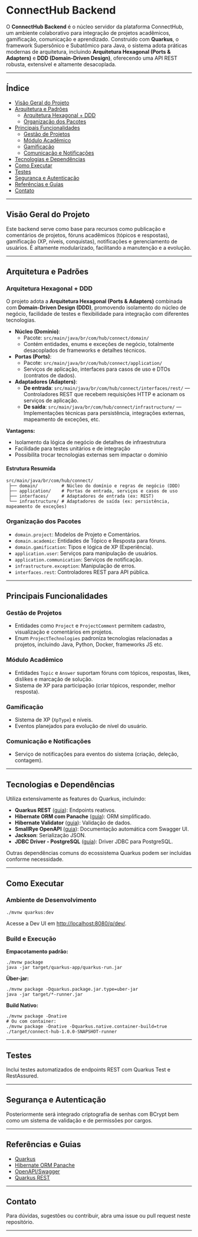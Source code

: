 # ConnectHub Backend

O **ConnectHub Backend** é o núcleo servidor da plataforma ConnectHub, um ambiente colaborativo para integração de projetos acadêmicos, gamificação, comunicação e aprendizado. Construído com **Quarkus**, o framework Supersônico e Subatômico para Java, o sistema adota práticas modernas de arquitetura, incluindo **Arquitetura Hexagonal (Ports & Adapters)** e **DDD (Domain-Driven Design)**, oferecendo uma API REST robusta, extensível e altamente desacoplada.

---

## Índice

- [Visão Geral do Projeto](#visão-geral-do-projeto)
- [Arquitetura e Padrões](#arquitetura-e-padrões)
  - [Arquitetura Hexagonal + DDD](#arquitetura-hexagonal--ddd)
  - [Organização dos Pacotes](#organização-dos-pacotes)
- [Principais Funcionalidades](#principais-funcionalidades)
  - [Gestão de Projetos](#gestão-de-projetos)
  - [Módulo Acadêmico](#módulo-acadêmico)
  - [Gamificação](#gamificação)
  - [Comunicação e Notificações](#comunicação-e-notificações)
- [Tecnologias e Dependências](#tecnologias-e-dependências)
- [Como Executar](#como-executar)
- [Testes](#testes)
- [Segurança e Autenticação](#segurança-e-autenticação)
- [Referências e Guias](#referências-e-guias)
- [Contato](#contato)

---

## Visão Geral do Projeto

Este backend serve como base para recursos como publicação e comentários de projetos, fóruns acadêmicos (tópicos e respostas), gamificação (XP, níveis, conquistas), notificações e gerenciamento de usuários. É altamente modularizado, facilitando a manutenção e a evolução.

---

## Arquitetura e Padrões

### Arquitetura Hexagonal + DDD

O projeto adota a **Arquitetura Hexagonal (Ports & Adapters)** combinada com **Domain-Driven Design (DDD)**, promovendo isolamento do núcleo de negócio, facilidade de testes e flexibilidade para integração com diferentes tecnologias.

- **Núcleo (Domínio)**: 
  - Pacote: `src/main/java/br/com/hub/connect/domain/`
  - Contém entidades, enums e exceções de negócio, totalmente desacoplados de frameworks e detalhes técnicos.
- **Portas (Ports)**:
  - Pacote: `src/main/java/br/com/hub/connect/application/`
  - Serviços de aplicação, interfaces para casos de uso e DTOs (contratos de dados).
- **Adaptadores (Adapters)**:
  - **De entrada**: `src/main/java/br/com/hub/connect/interfaces/rest/` — Controladores REST que recebem requisições HTTP e acionam os serviços de aplicação.
  - **De saída**: `src/main/java/br/com/hub/connect/infrastructure/` — Implementações técnicas para persistência, integrações externas, mapeamento de exceções, etc.

**Vantagens:**
- Isolamento da lógica de negócio de detalhes de infraestrutura
- Facilidade para testes unitários e de integração
- Possibilita trocar tecnologias externas sem impactar o domínio

#### Estrutura Resumida

```
src/main/java/br/com/hub/connect/
 ├── domain/         # Núcleo do domínio e regras de negócio (DDD)
 ├── application/    # Portas de entrada, serviços e casos de uso
 ├── interfaces/     # Adaptadores de entrada (ex: REST)
 └── infrastructure/ # Adaptadores de saída (ex: persistência, mapeamento de exceções)
```

### Organização dos Pacotes

- `domain.project`: Modelos de Projeto e Comentários.
- `domain.academic`: Entidades de Tópico e Resposta para fóruns.
- `domain.gamification`: Tipos e lógica de XP (Experiência).
- `application.user`: Serviços para manipulação de usuários.
- `application.communication`: Serviços de notificação.
- `infrastructure.exception`: Manipulação de erros.
- `interfaces.rest`: Controladores REST para API pública.

---

## Principais Funcionalidades

### Gestão de Projetos

- Entidades como `Project` e `ProjectComment` permitem cadastro, visualização e comentários em projetos.
- Enum `ProjectTechnologies` padroniza tecnologias relacionadas a projetos, incluindo Java, Python, Docker, frameworks JS etc.

### Módulo Acadêmico

- Entidades `Topic` e `Answer` suportam fóruns com tópicos, respostas, likes, dislikes e marcação de solução.
- Sistema de XP para participação (criar tópicos, responder, melhor resposta).

### Gamificação

- Sistema de XP (`XpType`) e níveis.
- Eventos planejados para evolução de nível do usuário.

### Comunicação e Notificações

- Serviço de notificações para eventos do sistema (criação, deleção, contagem).

---

## Tecnologias e Dependências

Utiliza extensivamente as features do Quarkus, incluindo:

- **Quarkus REST** ([guia](https://quarkus.io/guides/rest)): Endpoints reativos.
- **Hibernate ORM com Panache** ([guia](https://quarkus.io/guides/hibernate-orm-panache)): ORM simplificado.
- **Hibernate Validator** ([guia](https://quarkus.io/guides/validation)): Validação de dados.
- **SmallRye OpenAPI** ([guia](https://quarkus.io/guides/openapi-swaggerui)): Documentação automática com Swagger UI.
- **Jackson**: Serialização JSON.
- **JDBC Driver - PostgreSQL** ([guia](https://quarkus.io/guides/datasource)): Driver JDBC para PostgreSQL.

Outras dependências comuns do ecossistema Quarkus podem ser incluídas conforme necessidade.

---

## Como Executar

### Ambiente de Desenvolvimento

```shell
./mvnw quarkus:dev
```
Acesse a Dev UI em [http://localhost:8080/q/dev/](http://localhost:8080/q/dev/).

### Build e Execução

**Empacotamento padrão:**
```shell
./mvnw package
java -jar target/quarkus-app/quarkus-run.jar
```

**Über-jar:**
```shell
./mvnw package -Dquarkus.package.jar.type=uber-jar
java -jar target/*-runner.jar
```

**Build Nativo:**
```shell
./mvnw package -Dnative
# Ou com container:
./mvnw package -Dnative -Dquarkus.native.container-build=true
./target/connect-hub-1.0.0-SNAPSHOT-runner
```

---

## Testes

Inclui testes automatizados de endpoints REST com Quarkus Test e RestAssured.

---

## Segurança e Autenticação

Posteriormente será integrado criptografia de senhas com BCrypt bem como um sistema de validação e de permissões por cargos.

---

## Referências e Guias

- [Quarkus](https://quarkus.io/)
- [Hibernate ORM Panache](https://quarkus.io/guides/hibernate-orm-panache)
- [OpenAPI/Swagger](https://quarkus.io/guides/openapi-swaggerui)
- [Quarkus REST](https://quarkus.io/guides/rest)

---

## Contato

Para dúvidas, sugestões ou contribuir, abra uma issue ou pull request neste repositório.

---
